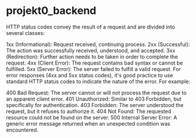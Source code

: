 # projekt0_backend

HTTP status codes convey the result of a request and are divided into several classes:

1xx (Informational): Request received, continuing process.
2xx (Successful): The action was successfully received, understood, and accepted.
3xx (Redirection): Further action needs to be taken in order to complete the request.
4xx (Client Error): The request contains bad syntax or cannot be fulfilled.
5xx (Server Error): The server failed to fulfill a valid request.
For error responses (4xx and 5xx status codes), it's good practice to use standard HTTP status codes to indicate the nature of the error. For example:

400 Bad Request: The server cannot or will not process the request due to an apparent client error.
401 Unauthorized: Similar to 403 Forbidden, but specifically for authentication.
403 Forbidden: The server understood the request, but it refuses to authorize it.
404 Not Found: The requested resource could not be found on the server.
500 Internal Server Error: A generic error message returned when an unexpected condition was encountered.
